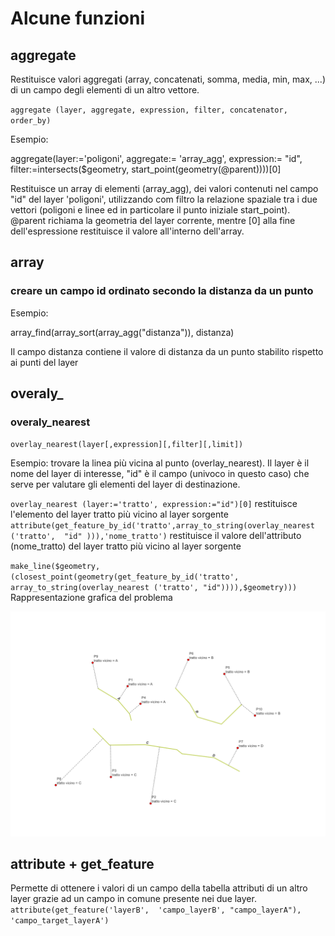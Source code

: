# Alcune funzioni
## aggregate
Restituisce valori aggregati (array, concatenati, somma, media, min, max, ...) di un campo degli elementi di un altro vettore.

``aggregate (layer, aggregate, expression, filter, concatenator, order_by)``

Esempio: 

aggregate(layer:='poligoni', aggregate:= 'array_agg', 
          expression:= "id", 
          filter:=intersects($geometry, start_point(geometry(@parent))))[0]
		  
Restituisce un array di elementi (array_agg), dei valori contenuti nel campo "id" del layer 'poligoni', utilizzando com filtro
la relazione spaziale tra i due vettori (poligoni e linee ed in particolare il punto iniziale start_point). @parent richiama la geometria
del layer corrente, mentre [0] alla fine dell'espressione restituisce il valore all'interno dell'array.
## array
### creare un campo id ordinato secondo la distanza da un punto

Esempio:

array_find(array_sort(array_agg("distanza")), distanza)

Il campo distanza contiene il valore di distanza da un punto stabilito rispetto ai punti del layer


## overaly_
### overaly_nearest
``overlay_nearest(layer[,expression][,filter][,limit])``

Esempio: trovare la linea più vicina al punto (overlay_nearest). Il layer è il nome del layer di interesse, "id" è il campo (univoco in questo caso) che serve per valutare gli elementi del layer di destinazione. 


``overlay_nearest (layer:='tratto', expression:="id")[0]``
restituisce l'elemento del layer tratto più vicino al layer sorgente
``attribute(get_feature_by_id('tratto',array_to_string(overlay_nearest ('tratto',  "id" ))),'nome_tratto')``
restituisce il valore dell'attributo (nome_tratto) del layer tratto più vicino al layer sorgente 

``make_line($geometry,(closest_point(geometry(get_feature_by_id('tratto', array_to_string(overlay_nearest ('tratto', "id")))),$geometry)))``
Rappresentazione grafica del problema

![alt text](https://github.com/ludovico85/GIS-RESOURCES/blob/master/Field%20Calculator/img/overlay_nearest.PNG?raw=true)

## attribute + get_feature
Permette di ottenere i valori di un campo della tabella attributi di un altro layer grazie ad un campo in comune presente nei due layer.
``attribute(get_feature('layerB',  'campo_layerB', "campo_layerA"), 'campo_target_layerA')``


